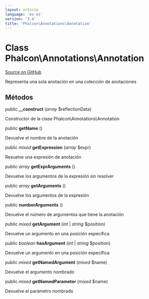```yaml
---
layout: article
language: 'es-es'
version: '3.4'
title: 'Phalcon\Annotations\Annotation'
---
```

# Class **Phalcon\Annotations\Annotation**

<a href="https://github.com/phalcon/cphalcon/tree/v3.4.0/phalcon/annotations/annotation.zep" class="btn btn-default btn-sm">Source on GitHub</a>

Representa una sola anotación en una colección de anotaciones

## Métodos

public **__construct** (*array* $reflectionData)

Constructor de la clase Phalcon\\Annotations\\Annotation

public **getName** ()

Devuelve el nombre de la anotación

public *mixed* **getExpression** (*array* $expr)

Resuelve una expresión de anotación

public *array* **getExprArguments** ()

Devuelve los argumentos de la expresión sin resolver

public *array* **getArguments** ()

Devuelve los argumentos de la expresión

public **numberArguments** ()

Devuelve el número de argumentos que tiene la anotación

public *mixed* **getArgument** (*int* | *string* $position)

Devuelve un argumento en una posición específica

public *boolean* **hasArgument** (*int* | *string* $position)

Devuelve un argumento en una posición específica

public *mixed* **getNamedArgument** (*mixed* $name)

Devuelve el argumento nombrado

public *mixed* **getNamedParameter** (*mixed* $name)

Devuelve el parámetro nombrado